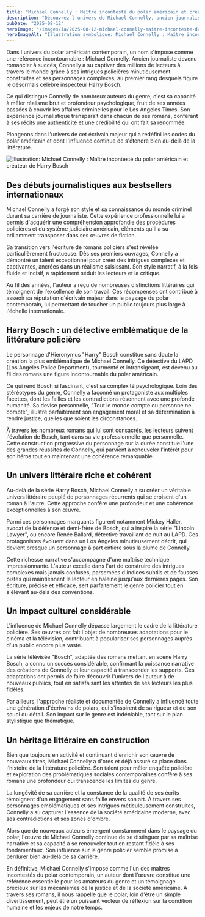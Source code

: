 ```yaml
---
title: "Michael Connelly : Maître incontesté du polar américain et créateur de Harry Bosch"
description: "Découvrez l'univers de Michael Connelly, ancien journaliste devenu maître du polar, son détective emblématique Harry Bosch et son impact majeur sur la littératu"
pubDate: "2025-08-12"
heroImage: "/images/ia/2025-08-12-michael-connelly-maitre-inconteste-du-polar-americain-et-createur-de-harry-bosch-hero/2025-08-12-michael-connelly-maitre-inconteste-du-polar-americain-et-createur-de-harry-bosch-hero.png"
heroImageAlt: "Illustration symbolique: Michael Connelly : Maître incontesté du polar américain et créateur de Harry Bosch"
---
```



Dans l'univers du polar américain contemporain, un nom s'impose comme une référence incontournable : Michael Connelly. Ancien journaliste devenu romancier à succès, Connelly a su captiver des millions de lecteurs à travers le monde grâce à ses intrigues policières minutieusement construites et ses personnages complexes, au premier rang desquels figure le désormais célèbre inspecteur Harry Bosch.

Ce qui distingue Connelly de nombreux auteurs du genre, c'est sa capacité à mêler réalisme brut et profondeur psychologique, fruit de ses années passées à couvrir les affaires criminelles pour le Los Angeles Times. Son expérience journalistique transparaît dans chacun de ses romans, conférant à ses récits une authenticité et une crédibilité qui ont fait sa renommée.

Plongeons dans l'univers de cet écrivain majeur qui a redéfini les codes du polar américain et dont l'influence continue de s'étendre bien au-delà de la littérature.


![Illustration: Michael Connelly : Maître incontesté du polar américain et créateur de Harry Bosch](/images/ia/2025-08-12-michael-connelly-maitre-inconteste-du-polar-americain-et-createur-de-harry-bosch-inline/2025-08-12-michael-connelly-maitre-inconteste-du-polar-americain-et-createur-de-harry-bosch-inline.png)


## Des débuts journalistiques aux bestsellers internationaux

Michael Connelly a forgé son style et sa connaissance du monde criminel durant sa carrière de journaliste. Cette expérience professionnelle lui a permis d'acquérir une compréhension approfondie des procédures policières et du système judiciaire américain, éléments qu'il a su brillamment transposer dans ses œuvres de fiction.

Sa transition vers l'écriture de romans policiers s'est révélée particulièrement fructueuse. Dès ses premiers ouvrages, Connelly a démontré un talent exceptionnel pour créer des intrigues complexes et captivantes, ancrées dans un réalisme saisissant. Son style narratif, à la fois fluide et incisif, a rapidement séduit les lecteurs et la critique.

Au fil des années, l'auteur a reçu de nombreuses distinctions littéraires qui témoignent de l'excellence de son travail. Ces récompenses ont contribué à asseoir sa réputation d'écrivain majeur dans le paysage du polar contemporain, lui permettant de toucher un public toujours plus large à l'échelle internationale.

## Harry Bosch : un détective emblématique de la littérature policière

Le personnage d'Hieronymus "Harry" Bosch constitue sans doute la création la plus emblématique de Michael Connelly. Ce détective du LAPD (Los Angeles Police Department), tourmenté et intransigeant, est devenu au fil des romans une figure incontournable du polar américain.

Ce qui rend Bosch si fascinant, c'est sa complexité psychologique. Loin des stéréotypes du genre, Connelly a façonné un protagoniste aux multiples facettes, dont les failles et les contradictions résonnent avec une profonde humanité. Sa devise personnelle, "Tout le monde compte ou personne ne compte", illustre parfaitement son engagement moral et sa détermination à rendre justice, quelles que soient les circonstances.

À travers les nombreux romans qui lui sont consacrés, les lecteurs suivent l'évolution de Bosch, tant dans sa vie professionnelle que personnelle. Cette construction progressive du personnage sur la durée constitue l'une des grandes réussites de Connelly, qui parvient à renouveler l'intérêt pour son héros tout en maintenant une cohérence remarquable.

## Un univers littéraire riche et cohérent

Au-delà de la série Harry Bosch, Michael Connelly a su créer un véritable univers littéraire peuplé de personnages récurrents qui se croisent d'un roman à l'autre. Cette approche confère une profondeur et une cohérence exceptionnelles à son œuvre.

Parmi ces personnages marquants figurent notamment Mickey Haller, avocat de la défense et demi-frère de Bosch, qui a inspiré la série "Lincoln Lawyer", ou encore Renée Ballard, détective travaillant de nuit au LAPD. Ces protagonistes évoluent dans un Los Angeles minutieusement décrit, qui devient presque un personnage à part entière sous la plume de Connelly.

Cette richesse narrative s'accompagne d'une maîtrise technique impressionnante. L'auteur excelle dans l'art de construire des intrigues complexes mais jamais confuses, parsemées d'indices subtils et de fausses pistes qui maintiennent le lecteur en haleine jusqu'aux dernières pages. Son écriture, précise et efficace, sert parfaitement le genre policier tout en s'élevant au-delà des conventions.

## Un impact culturel considérable

L'influence de Michael Connelly dépasse largement le cadre de la littérature policière. Ses œuvres ont fait l'objet de nombreuses adaptations pour le cinéma et la télévision, contribuant à populariser ses personnages auprès d'un public encore plus vaste.

La série télévisée "Bosch", adaptée des romans mettant en scène Harry Bosch, a connu un succès considérable, confirmant la puissance narrative des créations de Connelly et leur capacité à transcender les supports. Ces adaptations ont permis de faire découvrir l'univers de l'auteur à de nouveaux publics, tout en satisfaisant les attentes de ses lecteurs les plus fidèles.

Par ailleurs, l'approche réaliste et documentée de Connelly a influencé toute une génération d'écrivains de polars, qui s'inspirent de sa rigueur et de son souci du détail. Son impact sur le genre est indéniable, tant sur le plan stylistique que thématique.

## Un héritage littéraire en construction

Bien que toujours en activité et continuant d'enrichir son œuvre de nouveaux titres, Michael Connelly a d'ores et déjà assuré sa place dans l'histoire de la littérature policière. Son talent pour mêler enquête policière et exploration des problématiques sociales contemporaines confère à ses romans une profondeur qui transcende les limites du genre.

La longévité de sa carrière et la constance de la qualité de ses écrits témoignent d'un engagement sans faille envers son art. À travers ses personnages emblématiques et ses intrigues méticuleusement construites, Connelly a su capturer l'essence de la société américaine moderne, avec ses contradictions et ses zones d'ombre.

Alors que de nouveaux auteurs émergent constamment dans le paysage du polar, l'œuvre de Michael Connelly continue de se distinguer par sa maîtrise narrative et sa capacité à se renouveler tout en restant fidèle à ses fondamentaux. Son influence sur le genre policier semble promise à perdurer bien au-delà de sa carrière.

En définitive, Michael Connelly s'impose comme l'un des maîtres incontestés du polar contemporain, un auteur dont l'œuvre constitue une référence essentielle pour les amateurs du genre et un témoignage précieux sur les mécanismes de la justice et de la société américaine. À travers ses romans, il nous rappelle que le polar, loin d'être un simple divertissement, peut être un puissant vecteur de réflexion sur la condition humaine et les enjeux de notre temps.

<STARTMETA>